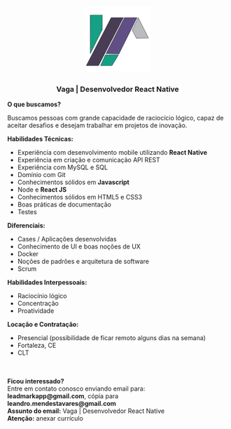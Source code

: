 <h1 align="center">
    <img alt="GoStack" src="https://github.com/leadmarkapp/vaga-desenvolvedor-full-stack/blob/main/logo-leadmark-app-512.png?raw=true" width="150px" />
</h1>

<h3 align="center">
  Vaga | Desenvolvedor React Native
</h3>

<strong>O que buscamos?</strong>

Buscamos pessoas com grande capacidade de raciocício lógico, capaz de aceitar desafios e desejam trabalhar em projetos de inovação.

<strong>Habilidades Técnicas:</strong>

- Experiência com desenvolvimento mobile utilizando <strong>React Native</strong>
- Experiência em criação e comunicação API REST
- Experiência com MySQL e SQL
- Domínio com Git
- Conhecimentos sólidos em <strong>Javascript</strong>
- Node e <strong>React JS</strong>
- Conhecimentos sólidos em HTML5 e CSS3
- Boas práticas de documentação
- Testes

<strong>Diferenciais:</strong>

- Cases / Aplicações desenvolvidas
- Conhecimento de UI e boas noções de UX
- Docker
- Noções de padrões e arquitetura de software
- Scrum

<strong>Habilidades Interpessoais:</strong>

- Raciocínio lógico 
- Concentração
- Proatividade

<strong>Locação e Contratação:</strong>

- Presencial (possibilidade de ficar remoto alguns dias na semana)
- Fortaleza, CE
- CLT

<br>
<br>
<strong>Ficou interessado?</strong><br>
Entre em contato conosco enviando email para:<br>
<strong>leadmarkapp@gmail.com</strong>, cópia para <strong>leandro.mendestavares@gmail.com</strong><br>
<strong>Assunto do email:</strong> Vaga | Desenvolvedor React Native<br>
<strong>Atenção:</strong> anexar currículo
